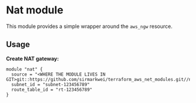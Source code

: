 # Nat module

This module provides a simple wrapper around the `aws_ngw` resource.

## Usage

**Create NAT gateway:**
```
module "nat" {
  source = "<WHERE THE MODULE LIVES IN GIT>git::https://github.com/sirmarkwei/terraform_aws_net_modules.git//net/nat"
  subnet_id = "subnet-123456789"
  route_table_id = "rt-123456789"
}
```
